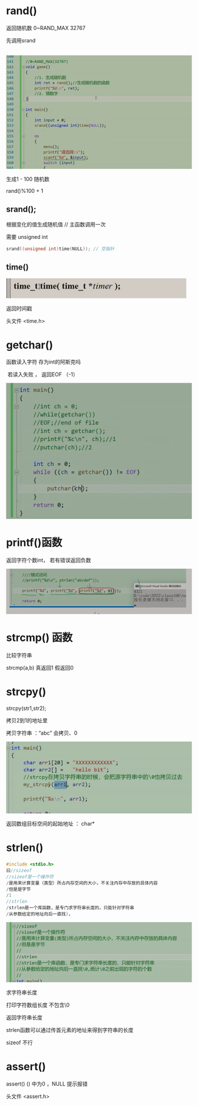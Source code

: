 # rand()

返回随机数  0~RAND_MAX 32767

先调用srand

​	![image-20231002210458092](assets/image-20231002210458092.png)

生成1 - 100 随机数

rand()%100 + 1

## srand();

根据变化的值生成随机值 // 主函数调用一次

需要 unsigned int

```c
srand((unsigned int)time(NULL)); // 空指针
```

## time()

![image-20231002210001053](assets/image-20231002210001053.png)

返回时间戳  

头文件 <time.h>



# getchar() 

函数读入字符 存为int的阿斯克吗 

​			若读入失败 ， 返回EOF （-1）

![image-20231002183746179](assets/image-20231002183746179.png)

# printf()函数

返回字符个数int， 若有错误返回负数

![image-20231003111528635](assets/image-20231003111528635.png)

# strcmp() 函数

比较字符串

strcmp(a,b) 真返回1 假返回0



# strcpy()

strcpy(str1,str2);

拷贝2到1的地址里



 拷贝字符串 ：“abc”  会拷贝、0

![image-20231005202442960](assets/image-20231005202442960.png)

返回数组目标空间的起始地址 ： char*

# strlen()

```c
#include <stdio.h>
曰//sizeof
//sizeof是一个操作符
/是用来计算变量（类型）所占内存空间的大小，不关注内存中存放的具体内容
/但是是字节
/1
//strlen
/strlen是一个库函数，是专门求字符串长度的，只能针对字符串
/从参数给定的地址向后一直找)，
```

![image-20231004114211428](assets/image-20231004114211428.png)

求字符串长度

打印字符数组长度 不包含\0

返回字符串长度	

strlen函数可以通过传首元素的地址来得到字符串的长度

 sizeof 不行





# assert()

assert()  () 中为0 ，NULL 提示报错



头文件  <assert.h>



